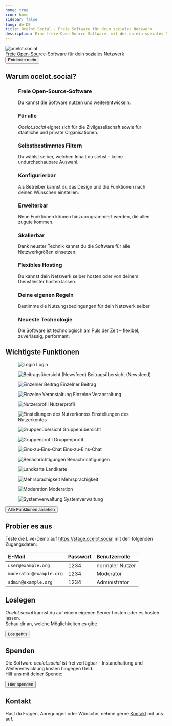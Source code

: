 ```yaml
---
home: true
icon: home
sidebar: false
lang: de-DE
title: Ocelot.Social - Freie Software für dein soziales Netzwerk
description: Eine freie Open-Source-Software, mit der du ein soziales Netzwerk für deine Gruppe betreiben kannst – skalierbar, erweiterbar und auch zum Selberhosten.
---
```


<!-- markdownlint-disable no-inline-html first-line-heading -->
<div class="hero-container">
  <div class="hero-container-inner">
    <div class="hero-container-content">
      <img id="logo" src="/logo.svg" alt="ocelot.social" />
      <div id="slogan-container">
        <span id="slogan-1" class="slogan">Freie Open-Source-Software</span>
        <span id="slogan-2" class="slogan">für dein soziales Netzwerk</span>
      </div>
      <a href="#benefits">
        <Button class="hero-button">
          Entdecke mehr
        </Button>
      </a>
    </div>
  </div>
</div>

<h2 id="benefits" class="large-header">Warum ocelot.social?</h2>

<div class="benefits-grid center">
  <figure>
    <HopeIcon icon="fa-solid fa-face-smile" />
    <figcapture>
      <h3>Freie Open-Source-Software</h3>
      Du kannst die Software nutzen und weiterentwickeln.
    </figcapture>
  </figure>
  <figure>
    <HopeIcon icon="fa-solid fa-people-group" />
    <figcapture>
      <h3>Für alle</h3>
      <i>Ocelot.social</i> eignet sich für die Zivilgesellschaft sowie für staatliche und private Organisationen.
    </figcapture>
  </figure>
  <figure>
    <HopeIcon icon="fa-solid fa-filter" />
    <figcapture>
      <h3>Selbstbestimmtes Filtern</h3>
      Du wählst selber, welchen Inhalt du siehst – keine undurchschaubare Auswahl.
    </figcapture>
  </figure>
  <figure>
    <HopeIcon icon="fa-solid fa-gears" />
    <figcapture>
      <h3>Konfigurierbar</h3>
      Als Betreiber kannst du das Design und die Funktionen nach deinen Wünschen einstellen.
    </figcapture>
  </figure>
  <figure>
    <HopeIcon icon="fa-solid fa-code" />
    <figcapture>
      <h3>Erweiterbar</h3>
      Neue Funktionen können hinzuprogrammiert werden, die allen zugute kommen.
    </figcapture>
  </figure>
  <figure>
    <HopeIcon icon="fa-solid fa-up-right-and-down-left-from-center" />
    <figcapture>
      <h3>Skalierbar</h3>
      Dank neuster Technik kannst du die Software für alle Netzwerkgrößen einsetzen.
    </figcapture>
  </figure>
  <figure>
    <HopeIcon icon="home" />
    <figcapture>
      <h3>Flexibles Hosting</h3>
      Du kannst dein Netzwerk selber hosten oder von deinem Dienstleister hosten lassen.
    </figcapture>
  </figure>
  <figure>
    <HopeIcon icon="fa-solid fa-scale-balanced" />
    <figcapture>
      <h3>Deine eigenen Regeln</h3>
      Bestimme die Nutzungsbedingungen für dein Netzwerk selber.
    </figcapture>
  </figure>
  <figure>
    <HopeIcon icon="fa-solid fa-shuttle-space" />
    <figcapture>
      <h3>Neueste Technologie</h3>
      Die Software ist technologisch am Puls der Zeit – flexibel, zuverlässig, performant.
    </figcapture>
  </figure>
</div>

<h2 id="feature-headline" class="large-header">Wichtigste Funktionen</h2>

<div class="image-grid center">
  <figure>
    <img src="./assets/login.png" alt="Login" />
    <figcapture>
      Login
    </figcapture>
  </figure>
  <figure>
    <img src="./assets/newsfeed.png" alt="Beitragsübersicht (Newsfeed)" />
    <figcapture>
      Beitragsübersicht (Newsfeed)
    </figcapture>
  </figure>
  <figure>
    <img src="./assets/single-post.png" alt="Einzelner Beitrag" />
    <figcapture>
      Einzelner Beitrag
    </figcapture>
  </figure>
  <figure>
    <img src="./assets/single-event.png" alt="Einzelne Veranstaltung" />
    <figcapture>
      Einzelne Veranstaltung
    </figcapture>
  </figure>
  <figure>
    <img src="./assets/user-profile.png" alt="Nutzerprofil" />
    <figcapture>
      Nutzerprofil
    </figcapture>
  </figure>
  <figure>
    <img src="./assets/user-settings.png" alt="Einstellungen des Nutzerkontos" />
    <figcapture>
      Einstellungen des Nutzerkontos
    </figcapture>
  </figure>
  <figure>
    <img src="./assets/group-list.png" alt="Gruppenübersicht" />
    <figcapture>
      Gruppenübersicht
    </figcapture>
  </figure>
  <figure>
    <img src="./assets/group-profile.png" alt="Gruppenprofil" />
    <figcapture>
      Gruppenprofil
    </figcapture>
  </figure>
  <figure>
    <img src="./assets/1-to-1-chat.png" alt="Eins-zu-Eins-Chat" />
    <figcapture>
      Eins-zu-Eins-Chat
    </figcapture>
  </figure>
  <figure>
    <img src="./assets/notifications.png" alt="Benachrichtigungen" />
    <figcapture>
      Benachrichtigungen
    </figcapture>
  </figure>
  <figure>
    <img src="./assets/map.png" alt="Landkarte" />
    <figcapture>
      Landkarte
    </figcapture>
  </figure>
  <figure>
    <img src="./assets/language-selection.png" alt="Mehrsprachigkeit" />
    <figcapture>
      Mehrsprachigkeit
    </figcapture>
  </figure>
  <figure>
    <img src="./assets/moderation.png" alt="Moderation" />
    <figcapture>
      Moderation
    </figcapture>
  </figure>
  <figure>
    <img src="./assets/system-administration.png" alt="Systemverwaltung" />
    <figcapture>
      Systemverwaltung
    </figcapture>
  </figure>
</div>

<div class="all-features">
  <a id="hero-button" href="/de/features/">
    <Button>
      Alle Funktionen ansehen
    </Button>
  </a>
</div>

<!-- <h2 id="why-foss" class="large-header">Warum freie Open-Source-Software?</h2>

<div class="benefits-grid center">
  <figure>
    <HopeIcon icon="fa-solid" />
    <figcapture>
      <h3>Frei verfügbar</h3>
      Freie Software ist für jeden Menschen jederzeit zugänglich. Dass Lizenzen ablaufen, gibt es nicht.
    </figcapture>
  </figure>
  <figure>
    <HopeIcon icon="fa-solid" />
    <figcapture>
      <h3>Transparent</h3>
      Bei freier Software ist der Quellcode einsehbar. Jeder Mensch hat so die Möglichkeit nachzusehen, was im Hintergrund eines Programmes passiert.
    </figcapture>
  </figure>
  <figure>
    <HopeIcon icon="fa-solid" />
    <figcapture>
      <h3>Kopierbar</h3>
      Ich kann jederzeit mit allen meinen Kolleginnen und Kollegen zusammenarbeiten. Alle können es jederzeit verwenden, ohne Einschränkungen.
    </figcapture>
  </figure>
  <figure>
    <HopeIcon icon="fa-solid" />
    <figcapture>
      <h3>Veränderbar</h3>
      Jede Person kann etwas zu ihrem Lieblingsprogramm beitragen, jederzeit. Ich kann das Programm so verwenden, wie ich es am liebsten will.
    </figcapture>
  </figure>
</div> -->

<h2 class="large-header">Probier es aus</h2>

<!--
| E-Mail                  | Passwort | Benutzerrolle   |
| :---                    | :---     | :---            |
| `user@example.org`      | 1234     | normaler Nutzer |
| `moderator@example.org` | 1234     | Moderator       |
| `admin@example.org`     | 1234     | Administrator   |
-->

<div class="center">
  <p>
    Teste die Live-Demo auf
    <a href="https://stage.ocelot.social" target="_blank">https://stage.ocelot.social</a>
    mit den folgenden Zugangsdaten:
  </p>

  <table>
    <thead>
      <tr>
        <th style="text-align:left;">E-Mail</th>
        <th style="text-align:left;">Passwort</th>
        <th style="text-align:left;">Benutzerrolle</th>
      </tr>
    </thead>
    <tbody>
      <tr>
        <td style="text-align:left;"><code>user@example.org</code></td>
        <td style="text-align:left;">1234</td>
        <td style="text-align:left;">normaler Nutzer</td>
      </tr>
      <tr>
        <td style="text-align:left;"><code>moderator@example.org</code></td>
        <td style="text-align:left;">1234</td>
        <td style="text-align:left;">Moderator</td>
      </tr>
      <tr>
        <td style="text-align:left;"><code>admin@example.org</code></td>
        <td style="text-align:left;">1234</td>
        <td style="text-align:left;">Administrator</td>
      </tr>
    </tbody>
  </table>
</div>

<h2 class="large-header">Loslegen</h2>

<div class="center">
  <p>
    <i>Ocelot.social</i> kannst du auf einem eigenen Server hosten oder es hosten lassen.<br>
    Schau dir an, welche Möglichkeiten es gibt:
  </p>
  <a id="hero-button" href="/de/get-started/">
    <Button>
      Los geht’s
    </Button>
  </a>
</div>

<!-- ## Testimonials

XXX -->

<h2 class="large-header">Spenden</h2>

<div class="center">
  <p>
    Die Software <i>ocelot.social</i> ist frei verfügbar – Instandhaltung und Weiterentwicklung kosten hingegen Geld.<br>
    Hilf uns mit deiner Spende:
  </p>
  <a href="/de/donate/">
    <Button class="donate-button">
      Hier spenden
    </Button>
  </a>
</div>

<h2 class="large-header">Kontakt</h2>

<div class="center">
  <p>
    Hast du Fragen, Anregungen oder Wünsche, nehme gerne <a href="/de/contact/">Kontakt</a> mit uns auf.
  </p>
</div>
